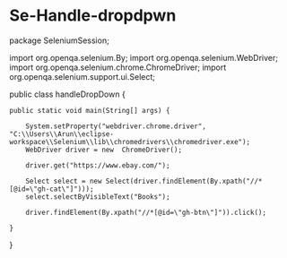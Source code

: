 # Se-Handle-dropdpwn

package SeleniumSession;

import org.openqa.selenium.By;
import org.openqa.selenium.WebDriver;
import org.openqa.selenium.chrome.ChromeDriver;
import org.openqa.selenium.support.ui.Select;

public class handleDropDown {

	public static void main(String[] args) {

		System.setProperty("webdriver.chrome.driver", "C:\\Users\\Arun\\eclipse-workspace\\Selenium\\lib\\chromedrivers\\chromedriver.exe");
		WebDriver driver = new  ChromeDriver();
		
		driver.get("https://www.ebay.com/");
		
		Select select = new Select(driver.findElement(By.xpath("//*[@id=\"gh-cat\"]")));	
		select.selectByVisibleText("Books");
		
		driver.findElement(By.xpath("//*[@id=\"gh-btn\"]")).click();
		
	}

}
